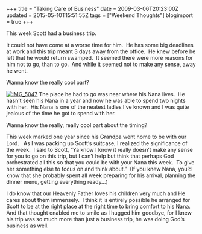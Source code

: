 +++
title = "Taking Care of Business"
date = 2009-03-06T20:23:00Z
updated = 2015-05-10T15:51:55Z
tags = ["Weekend Thoughts"]
blogimport = true 
+++

This week Scott had a business trip.

It could not have come at a worse time for him.&#160; He has some big deadlines at work and this trip meant 3 days away from the office.&#160; He knew before he left that he would return swamped.&#160; It seemed there were more reasons for him not to go, than to go.&#160; And while it seemed not to make any sense, away he went.

Wanna know the really cool part?

[![IMG_5047](https://latc.s3.amazonaws.com/wp-content/uploads/2009/03/img-5047-thumb.jpg "IMG_5047")](https://latc.s3.amazonaws.com/wp-content/uploads/2009/03/img-5047.jpg) The place he had to go was near where his Nana lives.&#160; He hasn’t seen his Nana in a year and now he was able to spend two nights with her.&#160; His Nana is one of the neatest ladies I’ve known and I was quite jealous of the time he got to spend with her.&#160; 

Wanna know the really, really cool part about the timing?

This week marked one year since his Grandpa went home to be with our Lord.&#160;&#160; As I was packing up Scott’s suitcase, I realized the significance of the week.&#160; I said to Scott, “Ya know I know it really doesn’t make any sense for you to go on this trip, but I can’t help but think that perhaps God orchestrated all this so that you could be with your Nana this week.&#160; To give her something else to focus on and think about.”&#160; (If you knew Nana, you’d know that she probably spent all week preparing for his arrival, planning the dinner menu, getting everything ready…) 

I do know that our Heavenly Father loves his children very much and He cares about them immensely.&#160; I think it is entirely possible he arranged for Scott to be at the right place at the right time to bring comfort to his Nana.&#160;&#160; And that thought enabled me to smile as I hugged him goodbye, for I knew his trip was so much more than just a business trip, he was doing God’s business as well. 

